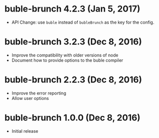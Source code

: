 # buble-brunch 4.2.3 (Jan 5, 2017)
* API Change: use `buble` instead of `bubleBrunch` as the key for the config.

# buble-brunch 3.2.3 (Dec 8, 2016)
* Improve the compatibility with older versions of node
* Document how to provide options to the buble compiler

# buble-brunch 2.2.3 (Dec 8, 2016)
* Improve the error reporting
* Allow user options

# buble-brunch 1.0.0 (Dec 8, 2016)
* Initial release

